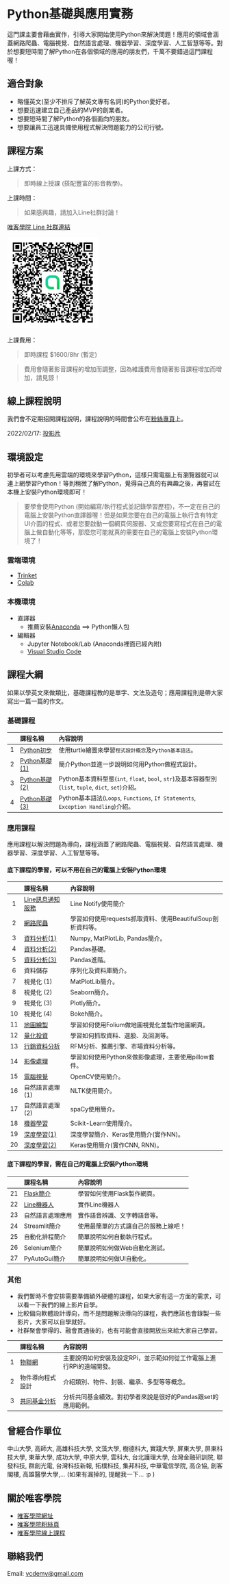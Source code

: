 # Python基礎與應用實務

這門課主要會藉由實作，引導大家開始使用Python來解決問題！應用的領域會涵蓋網路爬蟲、電腦視覺、自然語言處理、機器學習、深度學習、人工智慧等等。對於想要短時間了解Python在各個領域的應用的朋友們，千萬不要錯過這門課程喔！

## 適合對象

* 略懂英文(至少不排斥了解英文專有名詞)的Python愛好者。
* 想要迅速建立自己產品的MVP的創業者。
* 想要短時間了解Python的各個面向的朋友。
* 想要讓員工迅速具備使用程式解決問題能力的公司行號。

## 課程方案

上課方式：

> 即時線上授課 (搭配豐富的影音教學)。

上課時間：

> 如果感興趣，請加入Line社群討論！

[唯客學院 Line 社群連結](https://line.me/ti/g2/UrK5XLg4zqzr-yiEjHG3mwGGnAPjnAHTGcKqew?utm_source=invitation&utm_medium=link_copy&utm_campaign=default)

[![唯客學院QRCode](images/qrcode.jpg)](https://line.me/ti/g2/UrK5XLg4zqzr-yiEjHG3mwGGnAPjnAHTGcKqew?utm_source=invitation&utm_medium=link_copy&utm_campaign=default)

上課費用：

> 即時課程 $1600/8hr (暫定)

> 費用會隨著影音課程的增加而調整，因為維護費用會隨著影音課程增加而增加，請見諒！

## 線上課程說明

我們會不定期招開課程說明，課程說明的時間會公布在[粉絲專頁](https://www.facebook.com/vcdemy)上。

2022/02/17: [投影片](https://reurl.cc/nEpNpD)

## 環境設定

初學者可以考慮先用雲端的環境來學習Python，這樣只需電腦上有瀏覽器就可以連上網學習Python！等到稍微了解Python，覺得自己真的有興趣之後，再嘗試在本機上安裝Python環境即可！

> 要學會使用Python (開始編寫/執行程式並記錄學習歷程)，不一定在自己的電腦上安裝Python直譯器喔！但是如果您要在自己的電腦上執行含有特定UI介面的程式、或者您要啟動一個網頁伺服器、又或您要寫程式在自己的電腦上做自動化等等，那麼您可能就真的需要在自己的電腦上安裝Python環境了！

### 雲端環境
* [Trinket](https://trinket.io/)
* [Colab](https://colab.research.google.com/)

### 本機環境
* 直譯器
  * 推薦安裝[Anaconda](https://www.anaconda.com/products/individual) ==> Python懶人包
* 編輯器
  * Jupyter Notebook/Lab (Anaconda裡面已經內附)
  * [Visual Studio Code](https://code.visualstudio.com/)

## 課程大綱

如果以學英文來做類比，基礎課程教的是單字、文法及造句；應用課程則是帶大家寫出一篇一篇的作文。

### 基礎課程

||課程名稱|內容說明|
|:-:|:--|:--|
|1|[Python初步](https://github.com/victorgau/khpy_python_beginners)|使用turtle繪圖來學習`程式設計概念`及`Python基本語法`。|
|2|[Python基礎(1)](https://github.com/victorgau/khpy_python_basics)|簡介Python並進一步說明如何用Python做程式設計。|
|3|[Python基礎(2)](https://github.com/victorgau/khpy_python_basics)|Python基本資料型態(`int`, `float`, `bool`, `str`)及基本容器型別(`list`, `tuple`, `dict`, `set`)介紹。|
|4|[Python基礎(3)](https://github.com/victorgau/khpy_python_basics)|Python基本語法(`Loops`, `Functions`, `If Statements`, `Exception Handling`)介紹。|

### 應用課程

應用課程以解決問題為導向，課程涵蓋了網路爬蟲、電腦視覺、自然語言處理、機器學習、深度學習、人工智慧等等。

#### 底下課程的學習，可以不用在自己的電腦上安裝Python環境

||課程名稱|內容說明|
|:-:|:--|:--|
|1|[Line訊息通知服務](https://github.com/victorgau/khpy_linenotify_intro)|Line Notify使用簡介|
|2|[網路爬蟲](https://github.com/victorgau/khpy_web_crawler_intro)|學習如何使用requests抓取資料、使用BeautifulSoup剖析資料等。|
|3|[資料分析(1)](https://github.com/victorgau/khpy_data_analysis_intro)|Numpy, MatPlotLib, Pandas簡介。|
|4|[資料分析(2)](https://github.com/victorgau/khpy_pandas_intro)|Pandas基礎。|
|5|[資料分析(3)](https://github.com/victorgau/khpy_pandas_intro)|Pandas進階。|
|6|資料儲存|序列化及資料庫簡介。|
|7|視覺化 (1)|MatPlotLib簡介。|
|8|視覺化 (2)|Seaborn簡介。|
|9|視覺化 (3)|Plotly簡介。|
|10|視覺化 (4)|Bokeh簡介。|
|11|[地圖繪製](https://github.com/victorgau/khpy_folium_intro)|學習如何使用Folium做地圖視覺化並製作地圖網頁。|
|12|[量化投資](https://github.com/victorgau/khpy_quant_intro)|學習如何抓取資料、選股、及回測等。|
|13|[行銷資料分析](https://github.com/victorgau/khpy_marketing_analytics_intro)|RFM分析、推薦引擎、市場資料分析等。|
|14|[影像處理](https://github.com/victorgau/khpy_image_processing_intro)|學習如何使用Python來做影像處理，主要使用pillow套件。|
|15|[電腦視覺](https://github.com/victorgau/khpy_opencv_intro)|OpenCV使用簡介。|
|16|自然語言處理(1)|NLTK使用簡介。|
|17|自然語言處理(2)|spaCy使用簡介。|
|18|[機器學習](https://github.com/victorgau/khpy_sklearn_intro)|Scikit-Learn使用簡介。|
|19|[深度學習(1)](https://github.com/victorgau/khpy_keras_intro)|深度學習簡介、Keras使用簡介(實作NN)。|
|20|[深度學習(2)](https://github.com/victorgau/khpy_keras_intro)|Keras使用簡介(實作CNN, RNN)。|

#### 底下課程的學習，需在自己的電腦上安裝Python環境

||課程名稱|內容說明|
|:-:|:--|:--|
|21|[Flask簡介](https://github.com/victorgau/khpy_flask_intro)|學習如何使用Flask製作網頁。|
|22|[Line機器人](https://github.com/victorgau/khpy_linebot_intro)|實作Line機器人|
|23|自然語言處理應用|實作語音辨識、文字轉語音等。|
|24|Streamlit簡介|使用最簡單的方式讓自己的服務上線吧！|
|25|自動化排程簡介|簡單說明如何自動執行程式。|
|26|Selenium簡介|簡單說明如何做Web自動化測試。|
|27|PyAutoGui簡介|簡單說明如何做UI自動化。|

### 其他

* 我們暫時不會安排需要準備額外硬體的課程，如果大家有這一方面的需求，可以看一下我們的線上影片自學。
* 比較偏向軟體設計導向，而不是問題解決導向的課程，我們應該也會錄製一些影片，大家可以自學就好。
* 社群聚會學得的、融會貫通後的，也有可能會直接開放出來給大家自己學習。

||課程名稱|內容說明|
|:-:|:--|:--|
|1|[物聯網](https://github.com/victorgau/khpy_rpi_intro)|主要說明如何安裝及設定RPi，並示範如何從工作電腦上進行RPi的遠端開發。|
|2|物件導向程式設計|介紹類別、物件、封裝、繼承、多型等等概念。|
|3|[共同基金分析](https://github.com/victorgau/khpy_mf_analysis)|分析共同基金績效。對初學者來說是很好的Pandas跟set的應用範例。|


## 曾經合作單位

中山大學, 高師大, 高雄科技大學, 文藻大學, 樹德科大, 實踐大學, 屏東大學, 屏東科技大學, 東華大學, 成功大學, 中原大學, 雲科大, 台北護理大學, 台灣金融研訓院, 聯發科技, 群創光電, 台灣科技新報, 拓樸科技, 集邦科技, 中華電信學院, 高企協, 創客閣樓, 高雄醫學大學,... (如果有漏掉的, 提醒我一下... :p )

## 關於唯客學院

* [唯客學院網址](http://www.vcdemy.com)
* [唯客學院粉絲頁](https://www.facebook.com/vcdemy/)
* [唯客學院線上課程](https://khpy.teachable.com)

## 聯絡我們

Email: vcdemy@gmail.com
